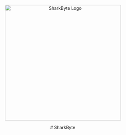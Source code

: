 <p align="center">
  <img src="https://github.com/user-attachments/assets/bc30eb8c-be13-4248-98df-c477ebaea64e" width="375" alt="SharkByte Logo">
</p>

<p align="center">
  # SharkByte
</p> 
